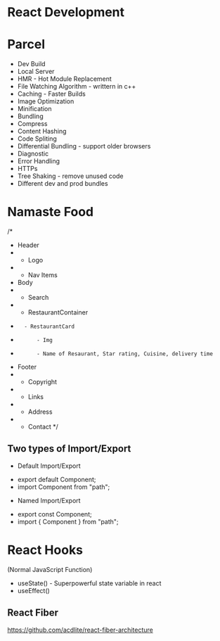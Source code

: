# React Development

# Parcel
- Dev Build
- Local Server
- HMR - Hot Module Replacement
- File Watching Algorithm - writtern in c++
- Caching - Faster Builds
- Image Optimization
- Minification
- Bundling
- Compress
- Content Hashing
- Code Spliting
- Differential Bundling - support older browsers
- Diagnostic
- Error Handling
- HTTPs
- Tree Shaking - remove unused code
- Different dev and prod bundles

# Namaste Food

/*
* Header
*   - Logo
*   - Nav Items
* Body
*   - Search
*   - RestaurantContainer
*       - RestaurantCard
*           - Img
*           - Name of Resaurant, Star rating, Cuisine, delivery time
* Footer
*   - Copyright
*   - Links
*   - Address
*   - Contact
*/


## Two types of Import/Export

* Default Import/Export

- export default Component;
- import Component from "path";

* Named Import/Export

- export const Component;
- import { Component } from "path";

# React Hooks
 (Normal JavaScript Function)
- useState() - Superpowerful state variable in react
- useEffect()

## React Fiber
https://github.com/acdlite/react-fiber-architecture
